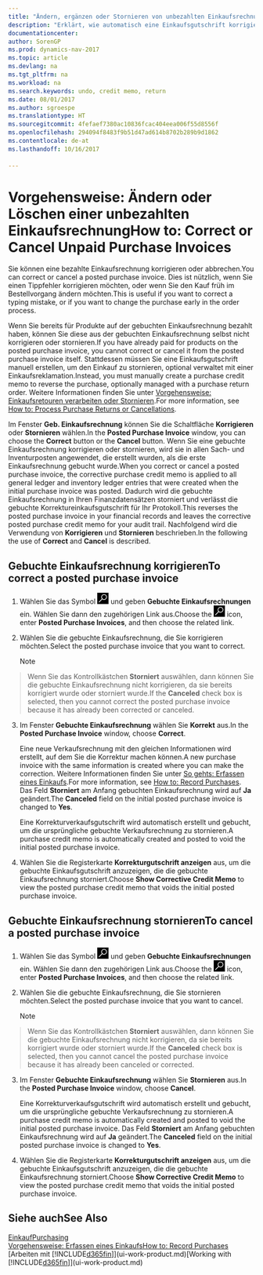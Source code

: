 ```yaml
---
title: "Ändern, ergänzen oder Stornieren von unbezahlten Einkaufsrechnungen"
description: "Erklärt, wie automatisch eine Einkaufsgutschrift korrigiert, abgebrochen oder rückgängig gemacht wird und eine gebuchte Einkaufsrechnung erstellt wird."
documentationcenter: 
author: SorenGP
ms.prod: dynamics-nav-2017
ms.topic: article
ms.devlang: na
ms.tgt_pltfrm: na
ms.workload: na
ms.search.keywords: undo, credit memo, return
ms.date: 08/01/2017
ms.author: sgroespe
ms.translationtype: HT
ms.sourcegitcommit: 4fefaef7380ac10836fcac404eea006f55d8556f
ms.openlocfilehash: 294094f8483f9b51d47ad614b8702b289b9d1862
ms.contentlocale: de-at
ms.lasthandoff: 10/16/2017

---
```

# <a name="how-to-correct-or-cancel-unpaid-purchase-invoices"></a><span data-ttu-id="e4d14-103">Vorgehensweise: Ändern oder Löschen einer unbezahlten Einkaufsrechnung</span><span class="sxs-lookup"><span data-stu-id="e4d14-103">How to: Correct or Cancel Unpaid Purchase Invoices</span></span>
<span data-ttu-id="e4d14-104">Sie können eine bezahlte Einkaufsrechnung korrigieren oder abbrechen.</span><span class="sxs-lookup"><span data-stu-id="e4d14-104">You can correct or cancel a posted purchase invoice.</span></span> <span data-ttu-id="e4d14-105">Dies ist nützlich, wenn Sie einen Tippfehler korrigieren möchten, oder wenn Sie den Kauf früh im Bestellvorgang ändern möchten.</span><span class="sxs-lookup"><span data-stu-id="e4d14-105">This is useful if you want to correct a typing mistake, or if you want to change the purchase early in the order process.</span></span>

<span data-ttu-id="e4d14-106">Wenn Sie bereits für Produkte auf der gebuchten Einkaufsrechnung bezahlt haben, können Sie diese aus der gebuchten Einkaufsrechnung selbst nicht korrigieren oder stornieren.</span><span class="sxs-lookup"><span data-stu-id="e4d14-106">If you have already paid for products on the posted purchase invoice, you cannot correct or cancel it from the posted purchase invoice itself.</span></span> <span data-ttu-id="e4d14-107">Stattdessen müssen Sie eine Einkaufsgutschrift manuell erstellen, um den Einkauf zu stornieren, optional verwaltet mit einer Einkaufsreklamation.</span><span class="sxs-lookup"><span data-stu-id="e4d14-107">Instead, you must manually create a purchase credit memo to reverse the purchase, optionally managed with a purchase return order.</span></span> <span data-ttu-id="e4d14-108">Weitere Informationen finden Sie unter [Vorgehensweise: Einkaufsretouren verarbeiten oder Stornieren](purchasing-how-process-purchase-returns-cancellations.md).</span><span class="sxs-lookup"><span data-stu-id="e4d14-108">For more information, see [How to: Process Purchase Returns or Cancellations](purchasing-how-process-purchase-returns-cancellations.md).</span></span>

<span data-ttu-id="e4d14-109">Im Fenster **Geb. Einkaufsrechnung** können Sie die Schaltfläche **Korrigieren** oder **Stornieren** wählen.</span><span class="sxs-lookup"><span data-stu-id="e4d14-109">In the **Posted Purchase Invoice** window, you can choose the **Correct** button or the **Cancel** button.</span></span> <span data-ttu-id="e4d14-110">Wenn Sie eine gebuchte Einkaufsrechnung korrigieren oder stornieren, wird sie in allen Sach- und Inventurposten angewendet, die erstellt wurden, als die erste Einkaufsrechnung gebucht wurde.</span><span class="sxs-lookup"><span data-stu-id="e4d14-110">When you correct or cancel a posted purchase invoice, the corrective purchase credit memo is applied to all general ledger and inventory ledger entries that were created when the initial purchase invoice was posted.</span></span> <span data-ttu-id="e4d14-111">Dadurch wird die gebuchte Einkaufsrechnung in Ihren Finanzdatensätzen storniert und verlässt die gebuchte Korrektureinkaufsgutschrift für Ihr Protokoll.</span><span class="sxs-lookup"><span data-stu-id="e4d14-111">This reverses the posted purchase invoice in your financial records and leaves the corrective posted purchase credit memo for your audit trail.</span></span> <span data-ttu-id="e4d14-112">Nachfolgend wird die Verwendung von **Korrigieren** und **Stornieren** beschrieben.</span><span class="sxs-lookup"><span data-stu-id="e4d14-112">In the following the use of **Correct** and **Cancel** is described.</span></span>

## <a name="to-correct-a-posted-purchase-invoice"></a><span data-ttu-id="e4d14-113">Gebuchte Einkaufsrechnung korrigieren</span><span class="sxs-lookup"><span data-stu-id="e4d14-113">To correct a posted purchase invoice</span></span>
1. <span data-ttu-id="e4d14-114">Wählen Sie das Symbol ![Nach Seite oder Bericht suchen](media/ui-search/search_small.png "Nach Seite oder Bericht suchen") und geben **Gebuchte Einkaufsrechnungen** ein. Wählen Sie dann den zugehörigen Link aus.</span><span class="sxs-lookup"><span data-stu-id="e4d14-114">Choose the ![Search for Page or Report](media/ui-search/search_small.png "Search for Page or Report icon") icon, enter **Posted Purchase Invoices**, and then choose the related link.</span></span>  
2. <span data-ttu-id="e4d14-115">Wählen Sie die gebuchte Einkaufsrechnung, die Sie korrigieren möchten.</span><span class="sxs-lookup"><span data-stu-id="e4d14-115">Select the posted purchase invoice that you want to correct.</span></span>  

    > [!NOTE]  
>   <span data-ttu-id="e4d14-116">Wenn Sie das Kontrollkästchen **Storniert** auswählen, dann können Sie die gebuchte Einkaufsrechnung nicht korrigieren, da sie bereits korrigiert wurde oder storniert wurde.</span><span class="sxs-lookup"><span data-stu-id="e4d14-116">If the **Canceled** check box is selected, then you cannot correct the posted purchase invoice because it has already been corrected or canceled.</span></span>
3. <span data-ttu-id="e4d14-117">Im Fenster **Gebuchte Einkaufsrechnung** wählen Sie **Korrekt** aus.</span><span class="sxs-lookup"><span data-stu-id="e4d14-117">In the **Posted Purchase Invoice** window, choose **Correct**.</span></span>

    <span data-ttu-id="e4d14-118">Eine neue Verkaufsrechnung mit den gleichen Informationen wird erstellt, auf dem Sie die Korrektur machen können.</span><span class="sxs-lookup"><span data-stu-id="e4d14-118">A new purchase invoice with the same information is created where you can make the correction.</span></span> <span data-ttu-id="e4d14-119">Weitere Informationen finden Sie unter [So gehts: Erfassen eines Einkaufs](purchasing-how-record-purchases.md).</span><span class="sxs-lookup"><span data-stu-id="e4d14-119">For more information, see [How to: Record Purchases](purchasing-how-record-purchases.md).</span></span> <span data-ttu-id="e4d14-120">Das Feld **Storniert** am Anfang gebuchten Einkaufsrechnung wird auf **Ja** geändert.</span><span class="sxs-lookup"><span data-stu-id="e4d14-120">The **Canceled** field on the initial posted purchase invoice is changed to **Yes**.</span></span>

    <span data-ttu-id="e4d14-121">Eine Korrekturverkaufsgutschrift wird automatisch erstellt und gebucht, um die ursprüngliche gebuchte Verkaufsrechnung zu stornieren.</span><span class="sxs-lookup"><span data-stu-id="e4d14-121">A purchase credit memo is automatically created and posted to void the initial posted purchase invoice.</span></span>
4. <span data-ttu-id="e4d14-122">Wählen Sie die Registerkarte **Korrekturgutschrift anzeigen** aus, um die gebuchte Einkaufsgutschrift anzuzeigen, die die gebuchte Einkaufsrechnung storniert.</span><span class="sxs-lookup"><span data-stu-id="e4d14-122">Choose **Show Corrective Credit Memo** to view the posted purchase credit memo that voids the initial posted purchase invoice.</span></span>

## <a name="to-cancel-a-posted-purchase-invoice"></a><span data-ttu-id="e4d14-123">Gebuchte Einkaufsrechnung stornieren</span><span class="sxs-lookup"><span data-stu-id="e4d14-123">To cancel a posted purchase invoice</span></span>
1. <span data-ttu-id="e4d14-124">Wählen Sie das Symbol ![Nach Seite oder Bericht suchen](media/ui-search/search_small.png "Nach Seite oder Bericht suchen") und geben **Gebuchte Einkaufsrechnungen** ein. Wählen Sie dann den zugehörigen Link aus.</span><span class="sxs-lookup"><span data-stu-id="e4d14-124">Choose the ![Search for Page or Report](media/ui-search/search_small.png "Search for Page or Report icon") icon, enter **Posted Purchase Invoices**, and then choose the related link.</span></span>  
2. <span data-ttu-id="e4d14-125">Wählen Sie die gebuchte Einkaufsrechnung, die Sie stornieren möchten.</span><span class="sxs-lookup"><span data-stu-id="e4d14-125">Select the posted purchase invoice that you want to cancel.</span></span>

    > [!NOTE]  
>   <span data-ttu-id="e4d14-126">Wenn Sie das Kontrollkästchen **Storniert** auswählen, dann können Sie die gebuchte Einkaufsrechnung nicht korrigieren, da sie bereits korrigiert wurde oder storniert wurde.</span><span class="sxs-lookup"><span data-stu-id="e4d14-126">If the **Canceled** check box is selected, then you cannot cancel the posted purchase invoice because it has already been canceled or corrected.</span></span>
3. <span data-ttu-id="e4d14-127">Im Fenster **Gebuchte Einkaufsrechnung** wählen Sie **Stornieren** aus.</span><span class="sxs-lookup"><span data-stu-id="e4d14-127">In the **Posted Purchase Invoice** window, choose **Cancel**.</span></span>

    <span data-ttu-id="e4d14-128">Eine Korrekturverkaufsgutschrift wird automatisch erstellt und gebucht, um die ursprüngliche gebuchte Verkaufsrechnung zu stornieren.</span><span class="sxs-lookup"><span data-stu-id="e4d14-128">A purchase credit memo is automatically created and posted to void the initial posted purchase invoice.</span></span> <span data-ttu-id="e4d14-129">Das Feld **Storniert** am Anfang gebuchten Einkaufsrechnung wird auf **Ja** geändert.</span><span class="sxs-lookup"><span data-stu-id="e4d14-129">The **Canceled** field on the initial posted purchase invoice is changed to **Yes**.</span></span>
4. <span data-ttu-id="e4d14-130">Wählen Sie die Registerkarte **Korrekturgutschrift anzeigen** aus, um die gebuchte Einkaufsgutschrift anzuzeigen, die die gebuchte Einkaufsrechnung storniert.</span><span class="sxs-lookup"><span data-stu-id="e4d14-130">Choose **Show Corrective Credit Memo** to view the posted purchase credit memo that voids the initial posted purchase invoice.</span></span>

## <a name="see-also"></a><span data-ttu-id="e4d14-131">Siehe auch</span><span class="sxs-lookup"><span data-stu-id="e4d14-131">See Also</span></span>
[<span data-ttu-id="e4d14-132">Einkauf</span><span class="sxs-lookup"><span data-stu-id="e4d14-132">Purchasing</span></span>](purchasing-manage-purchasing.md)  
[<span data-ttu-id="e4d14-133">Vorgehensweise: Erfassen eines Einkaufs</span><span class="sxs-lookup"><span data-stu-id="e4d14-133">How to: Record Purchases</span></span>](purchasing-how-record-purchases.md)  
<span data-ttu-id="e4d14-134">[Arbeiten mit [!INCLUDE[d365fin](includes/d365fin_md.md)]](ui-work-product.md)</span><span class="sxs-lookup"><span data-stu-id="e4d14-134">[Working with [!INCLUDE[d365fin](includes/d365fin_md.md)]](ui-work-product.md)</span></span>


